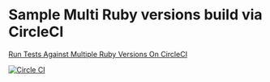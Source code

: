Sample Multi Ruby versions build via CircleCI
======================================


[Run Tests Against Multiple Ruby Versions On CircleCI](http://www.jetthoughts.com/blog/tricks/2014/11/24/run-tests-against-multiple-ruby-versions-on-circleci.html)

[![Circle CI](https://circleci.com/gh/miry/multiple_ruby_for_circleci.svg?style=svg)](https://circleci.com/gh/miry/multiple_ruby_for_circleci)

